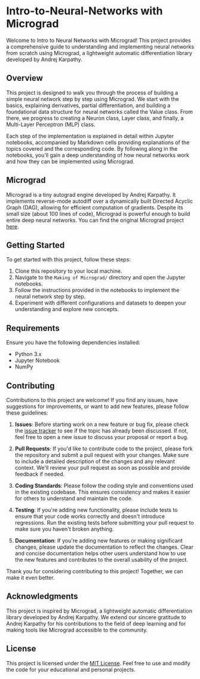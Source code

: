 # Intro-to-Neural-Networks with Micrograd

Welcome to Intro to Neural Networks with Micrograd! This project provides a comprehensive guide to understanding and implementing neural networks from scratch using Micrograd, a lightweight automatic differentiation library developed by Andrej Karpathy.

## Overview

This project is designed to walk you through the process of building a simple neural network step by step using Micrograd. We start with the basics, explaining derivatives, partial differentiation, and building a foundational data structure for neural networks called the Value class. From there, we progress to creating a Neuron class, Layer class, and finally, a Multi-Layer Perceptron (MLP) class.

Each step of the implementation is explained in detail within Jupyter notebooks, accompanied by Markdown cells providing explanations of the topics covered and the corresponding code. By following along in the notebooks, you'll gain a deep understanding of how neural networks work and how they can be implemented using Micrograd.

## Micrograd

Micrograd is a tiny autograd engine developed by Andrej Karpathy. It implements reverse-mode autodiff over a dynamically built Directed Acyclic Graph (DAG), allowing for efficient computation of gradients. Despite its small size (about 100 lines of code), Micrograd is powerful enough to build entire deep neural networks. You can find the original Micrograd project [here](https://github.com/karpathy/micrograd).

## Getting Started

To get started with this project, follow these steps:

1. Clone this repository to your local machine.
2. Navigate to the `Making of Micrograd/` directory and open the Jupyter notebooks.
3. Follow the instructions provided in the notebooks to implement the neural network step by step.
4. Experiment with different configurations and datasets to deepen your understanding and explore new concepts.

## Requirements

Ensure you have the following dependencies installed:

- Python 3.x
- Jupyter Notebook
- NumPy

## Contributing

Contributions to this project are welcome! If you find any issues, have suggestions for improvements, or want to add new features, please follow these guidelines:

1. **Issues**: Before starting work on a new feature or bug fix, please check the [issue tracker](https://github.com/SiddharthDhirde/Intro-to-Neural-Networks/issues) to see if the topic has already been discussed. If not, feel free to open a new issue to discuss your proposal or report a bug.

2. **Pull Requests**: If you'd like to contribute code to the project, please fork the repository and submit a pull request with your changes. Make sure to include a detailed description of the changes and any relevant context. We'll review your pull request as soon as possible and provide feedback if needed.

3. **Coding Standards**: Please follow the coding style and conventions used in the existing codebase. This ensures consistency and makes it easier for others to understand and maintain the code.

4. **Testing**: If you're adding new functionality, please include tests to ensure that your code works correctly and doesn't introduce regressions. Run the existing tests before submitting your pull request to make sure you haven't broken anything.

5. **Documentation**: If you're adding new features or making significant changes, please update the documentation to reflect the changes. Clear and concise documentation helps other users understand how to use the new features and contributes to the overall usability of the project.

Thank you for considering contributing to this project! Together, we can make it even better.


## Acknowledgments

This project is inspired by Micrograd, a lightweight automatic differentiation library developed by Andrej Karpathy. We extend our sincere gratitude to Andrej Karpathy for his contributions to the field of deep learning and for making tools like Micrograd accessible to the community.

## License

This project is licensed under the [MIT License](LICENSE). Feel free to use and modify the code for your educational and personal projects.
